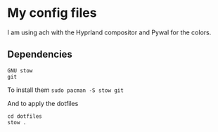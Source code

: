 # My config files
I am using ach with the Hyprland compositor and Pywal for the colors.

## Dependencies


```
GNU stow
git
```
To install them 
`sudo pacman -S stow git`

And to apply the dotfiles

```
cd dotfiles
stow .
```
